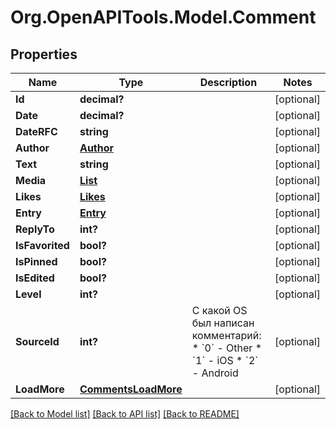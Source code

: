 # Org.OpenAPITools.Model.Comment
## Properties

Name | Type | Description | Notes
------------ | ------------- | ------------- | -------------
**Id** | **decimal?** |  | [optional] 
**Date** | **decimal?** |  | [optional] 
**DateRFC** | **string** |  | [optional] 
**Author** | [**Author**](Author.md) |  | [optional] 
**Text** | **string** |  | [optional] 
**Media** | [**List<Medium>**](Medium.md) |  | [optional] 
**Likes** | [**Likes**](Likes.md) |  | [optional] 
**Entry** | [**Entry**](Entry.md) |  | [optional] 
**ReplyTo** | **int?** |  | [optional] 
**IsFavorited** | **bool?** |  | [optional] 
**IsPinned** | **bool?** |  | [optional] 
**IsEdited** | **bool?** |  | [optional] 
**Level** | **int?** |  | [optional] 
**SourceId** | **int?** | С какой OS был написан комментарий:   * &#x60;0&#x60; - Other   * &#x60;1&#x60; - iOS   * &#x60;2&#x60; - Android  | [optional] 
**LoadMore** | [**CommentsLoadMore**](CommentsLoadMore.md) |  | [optional] 

[[Back to Model list]](../README.md#documentation-for-models) [[Back to API list]](../README.md#documentation-for-api-endpoints) [[Back to README]](../README.md)

